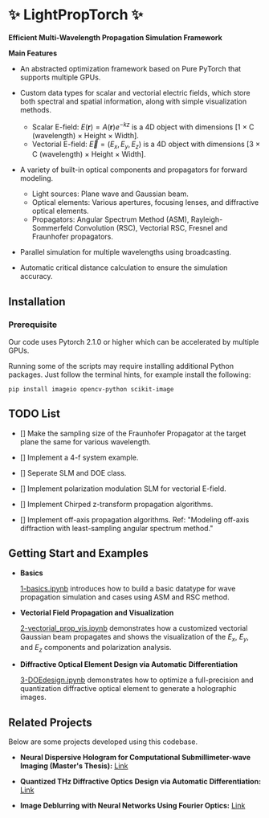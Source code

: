 # ✨ LightPropTorch ✨

**Efficient Multi-Wavelength Propagation Simulation Framework**

**Main Features**

- An abstracted optimization framework based on Pure PyTorch that supports multiple GPUs.

- Custom data types for scalar and vectorial electric fields, which store both spectral and spatial information, along with simple visualization methods.
    - Scalar E-field: $E(\mathbf{r}) = A(\mathbf{r})e^{-kz}$ is a 4D object with dimensions [1 × C (wavelength) × Height × Width].
    - Vectorial E-field: $\vec{E} = (E_x, E_y, E_z)$ is a 4D object with dimensions [3 × C (wavelength) × Height × Width].

- A variety of built-in optical components and propagators for forward modeling.
    - Light sources: Plane wave and Gaussian beam.
    - Optical elements: Various apertures, focusing lenses, and diffractive optical elements.
    - Propagators: Angular Spectrum Method (ASM), Rayleigh-Sommerfeld Convolution (RSC), Vectorial RSC, Fresnel and Fraunhofer propagators.

- Parallel simulation for multiple wavelengths using broadcasting.

- Automatic critical distance calculation to ensure the simulation accuracy.
    
## Installation

### Prerequisite
Our code uses Pytorch 2.1.0 or higher which can be accelerated by multiple GPUs.

Running some of the scripts may require installing additional Python packages. Just follow the terminal hints, for example install the following:

```shell
pip install imageio opencv-python scikit-image
```

## TODO List

- [] Make the sampling size of the Fraunhofer Propagator at the target plane the same for various wavelength.

- [] Implement a 4-f system example.

- [] Seperate SLM and DOE class. 

- [] Implement polarization modulation SLM for vectorial E-field.

- [] Implement Chirped z-transform propagation algorithms. 

- [] Implement off-axis propagation algorithms. Ref: "Modeling off-axis diffraction with least-sampling angular spectrum method."


## Getting Start and Examples

- **Basics** 

    [1-basics.ipynb](./examples/1-basics.ipynb) introduces how to build a basic datatype for wave propagation simulation and cases using ASM and RSC method.

- **Vectorial Field Propagation and Visualization**

    [2-vectorial_prop_vis.ipynb](./examples/2-vectorial_prop_vis.ipynb) demonstrates how a customized vectorial Gaussian beam propagates and shows the visualization of the $E_x$, $E_y$, and $E_z$ components and polarization analysis.

- **Diffractive Optical Element Design via Automatic Differentiation**

    [3-DOEdesign.ipynb](./examples/3-DOEdesign.ipynb.ipynb) demonstrates how to optimize a full-precision and quantization diffractive optical element to generate a holographic images.

## Related Projects

Below are some projects developed using this codebase.

- **Neural Dispersive Hologram for Computational Submillimeter-wave Imaging (Master's Thesis):** [Link](https://version.aalto.fi/gitlab/shaos3/NeuralDispersiveHologram)

- **Quantized THz Diffractive Optics Design via Automatic Differentiation:** [Link](https://version.aalto.fi/gitlab/shaos3/ad-thz-diffractiveoptics)

- **Image Deblurring with Neural Networks Using Fourier Optics:** [Link](https://github.com/sihan-shao/DeblurNN/tree/master)